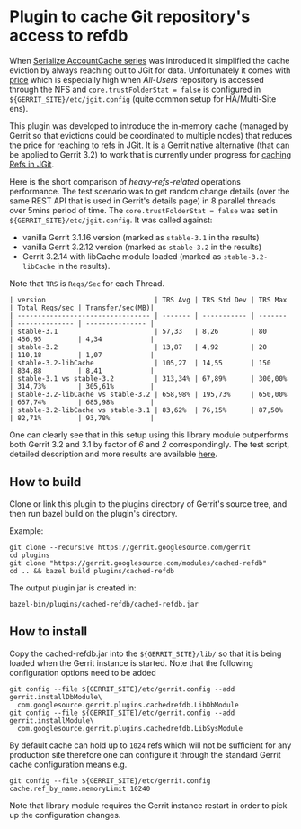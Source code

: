# Plugin to cache Git repository's access to refdb

When [Serialize AccountCache series](https://gerrit-review.googlesource.com/c/gerrit/+/260992)
was introduced it simplified the cache eviction by always reaching out to JGit
for data. Unfortunately it comes with
[price](https://bugs.chromium.org/p/gerrit/issues/detail?id=14945)
which is especially high when *All-Users* repository is accessed through the
NFS and `core.trustFolderStat = false` is configured in
`${GERRIT_SITE}/etc/jgit.config` (quite common setup for HA/Multi-Site ens).

This plugin was developed to introduce the in-memory cache (managed by Gerrit
so that evictions could be coordinated to multiple nodes) that reduces the
price for reaching to refs in JGit. It is a Gerrit native alternative (that can
be applied to Gerrit 3.2) to work that is currently under progress for
[caching Refs in JGit](https://git.eclipse.org/r/c/jgit/jgit/+/186205).

Here is the short comparison of _heavy-refs-related_ operations performance.
The test scenario was to get random change details (over the same REST API that
is used in Gerrit's details page) in 8 parallel threads over 5mins period of
time. The `core.trustFolderStat = false` was set in
`${GERRIT_SITE}/etc/jgit.config`.
It was called against:
* vanilla Gerrit 3.1.16 version (marked as `stable-3.1` in the results)
* vanilla Gerrit 3.2.12 version (marked as `stable-3.2` in the results)
* Gerrit 3.2.14 with libCache module loaded (marked as `stable-3.2-libCache` in
  the results).

Note that `TRS` is `Reqs/Sec` for each Thread.

```
| version                           | TRS Avg | TRS Std Dev | TRS Max | Total Reqs/sec | Transfer/sec(MB)|
| --------------------------------- | ------- | ----------- | ------- | -------------- | --------------- |
| stable-3.1                        | 57,33   | 8,26        | 80      | 456,95         | 4,34            |
| stable-3.2                        | 13,87   | 4,92        | 20      | 110,18         | 1,07            |
| stable-3.2-libCache               | 105,27  | 14,55       | 150     | 834,88         | 8,41            |
| stable-3.1 vs stable-3.2          | 313,34% | 67,89%      | 300,00% | 314,73%        | 305,61%         |
| stable-3.2-libCache vs stable-3.2 | 658,98% | 195,73%     | 650,00% | 657,74%        | 685,98%         |
| stable-3.2-libCache vs stable-3.1 | 83,62%  | 76,15%      | 87,50%  | 82,71%         | 93,78%          |
```

One can clearly see that in this setup using this library module outperforms both
Gerrit 3.2 and 3.1 by factor of *6* and *2* correspondingly.
The test script, detailed description and more results are available
[here](https://gist.github.com/geminicaprograms/b2cae199793f0f2b18759a803000447f).

## How to build

Clone or link this plugin to the plugins directory of Gerrit's source tree,
and then run bazel build on the plugin's directory.

Example:

```
git clone --recursive https://gerrit.googlesource.com/gerrit
cd plugins
git clone "https://gerrit.googlesource.com/modules/cached-refdb"
cd .. && bazel build plugins/cached-refdb
```

The output plugin jar is created in:

```
bazel-bin/plugins/cached-refdb/cached-refdb.jar
```

## How to install

Copy the cached-refdb.jar into the `${GERRIT_SITE}/lib/` so that it is
being loaded when the Gerrit instance is started. Note that the following
configuration options need to be added

```
git config --file ${GERRIT_SITE}/etc/gerrit.config --add gerrit.installDbModule\
  com.googlesource.gerrit.plugins.cachedrefdb.LibDbModule
git config --file ${GERRIT_SITE}/etc/gerrit.config --add gerrit.installModule\
  com.googlesource.gerrit.plugins.cachedrefdb.LibSysModule
```

By default cache can hold up to `1024` refs which will not be sufficient for
any production site therefore one can configure it through the standard Gerrit
cache configuration means e.g.

```
git config --file ${GERRIT_SITE}/etc/gerrit.config cache.ref_by_name.memoryLimit 10240
```

Note that library module requires the Gerrit instance restart in order to pick
up the configuration changes.